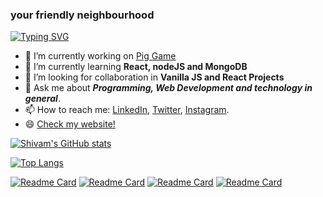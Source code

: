 ### your friendly neighbourhood 
[![Typing SVG](https://readme-typing-svg.herokuapp.com?font=couriernew&color=DC2592&size=24&vCenter=true&height=22&lines=engineer;programmer;designer;developer)](https://git.io/typing-svg)
- 🔭 I’m currently working on <a href="https://github.com/sudoshivam/pig-game">Pig Game</a>
- 🌱 I’m currently learning <strong>React, nodeJS and MongoDB</strong>
- 🤔 I’m looking for collaboration in <strong>Vanilla JS and React Projects</strong>
- 💬 Ask me about <em><strong>Programming, Web Development and technology in general</em></strong>.
- 📫 How to reach me: <a href="https://www.linkedin.com/in/sudoshivam/">LinkedIn</a>, <a href="https://twitter.com/sudoshivam">Twitter</a>, <a href="https://instagram.com/sudoshivam">Instagram</a>.
- 😄 <a href="https://sudoshivam.me/">Check my website!</a> 


[![Shivam's GitHub stats](https://github-readme-stats.vercel.app/api?username=sudoshivam&count_private=true&show_icons=true&theme=radical)](https://github.com/sudoshivam/github-readme-stats)

[![Top Langs](https://github-readme-stats.vercel.app/api/top-langs/?username=sudoshivam&langs_count=6&layout=compact&theme=radical)](https://github.com/sudoshivam/github-readme-stats)

[![Readme Card](https://github-readme-stats.vercel.app/api/pin/?username=sudoshivam&repo=pig-game&theme=radical)](https://github.com/sudoshivam/pig-game)
[![Readme Card](https://github-readme-stats.vercel.app/api/pin/?username=sudoshivam&repo=sudoshivam-portfolio&theme=radical)](https://github.com/sudoshivam/sudoshivam-portfolio)
[![Readme Card](https://github-readme-stats.vercel.app/api/pin/?username=sudoshivam&repo=vaccinefinder&theme=radical)](https://github.com/sudoshivam/vaccinefinder)
[![Readme Card](https://github-readme-stats.vercel.app/api/pin/?username=sudoshivam&repo=minimalist-photoblog&theme=radical)](https://github.com/sudoshivam/minimalist-photoblog)


